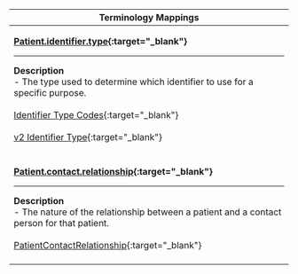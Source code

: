 |Terminology Mappings|
|---|
|<p>**[Patient.identifier.type](http://hl7.org/fhir/dstu2/datatypes-definitions.html#Identifier.type){:target="_blank"}**<hr>**Description**<br>- The type used to determine which identifier to use for a specific purpose.<br><br>[Identifier Type Codes](http://hl7.org/fhir/identifier-type){:target="_blank"}<br><br>[v2 Identifier Type](http://hl7.org/fhir/v2/0203){:target="_blank"}<br><br>|
|<p>**[Patient.contact.relationship](http://hl7.org/fhir/DSTU2/patient-definitions.html#Patient.contact.relationship){:target="_blank"}**<hr>**Description**<br>- The nature of the relationship between a patient and a contact person for that patient.<br><br>[PatientContactRelationship](http://hl7.org/fhir/patient-contact-relationship){:target="_blank"}<br><br>|